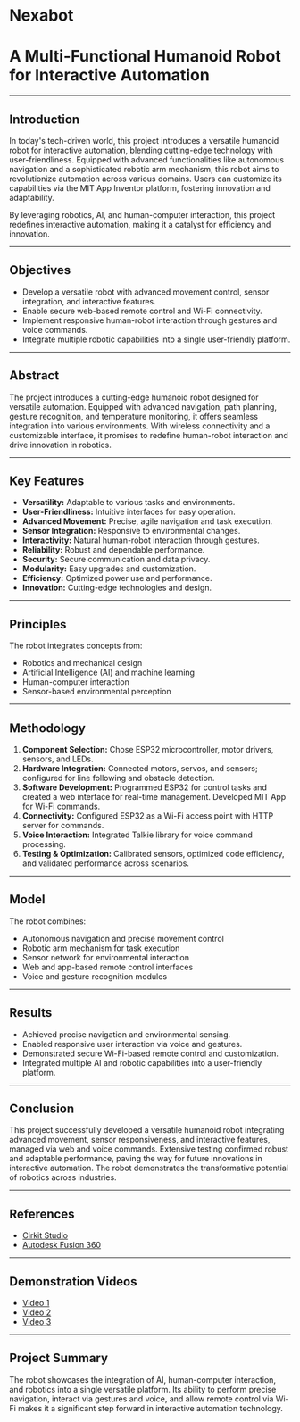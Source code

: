 # Nexabot
# A Multi-Functional Humanoid Robot for Interactive Automation
---

## Introduction
In today's tech-driven world, this project introduces a versatile humanoid robot for interactive automation, blending cutting-edge technology with user-friendliness. Equipped with advanced functionalities like autonomous navigation and a sophisticated robotic arm mechanism, this robot aims to revolutionize automation across various domains. Users can customize its capabilities via the MIT App Inventor platform, fostering innovation and adaptability.  

By leveraging robotics, AI, and human-computer interaction, this project redefines interactive automation, making it a catalyst for efficiency and innovation.

---

## Objectives
- Develop a versatile robot with advanced movement control, sensor integration, and interactive features.  
- Enable secure web-based remote control and Wi-Fi connectivity.  
- Implement responsive human-robot interaction through gestures and voice commands.  
- Integrate multiple robotic capabilities into a single user-friendly platform.  

---

## Abstract
The project introduces a cutting-edge humanoid robot designed for versatile automation. Equipped with advanced navigation, path planning, gesture recognition, and temperature monitoring, it offers seamless integration into various environments. With wireless connectivity and a customizable interface, it promises to redefine human-robot interaction and drive innovation in robotics.

---

## Key Features
- **Versatility:** Adaptable to various tasks and environments.  
- **User-Friendliness:** Intuitive interfaces for easy operation.  
- **Advanced Movement:** Precise, agile navigation and task execution.  
- **Sensor Integration:** Responsive to environmental changes.  
- **Interactivity:** Natural human-robot interaction through gestures.  
- **Reliability:** Robust and dependable performance.  
- **Security:** Secure communication and data privacy.  
- **Modularity:** Easy upgrades and customization.  
- **Efficiency:** Optimized power use and performance.  
- **Innovation:** Cutting-edge technologies and design.

---

## Principles
The robot integrates concepts from:
- Robotics and mechanical design  
- Artificial Intelligence (AI) and machine learning  
- Human-computer interaction  
- Sensor-based environmental perception  

---

## Methodology
1. **Component Selection:** Chose ESP32 microcontroller, motor drivers, sensors, and LEDs.  
2. **Hardware Integration:** Connected motors, servos, and sensors; configured for line following and obstacle detection.  
3. **Software Development:** Programmed ESP32 for control tasks and created a web interface for real-time management. Developed MIT App for Wi-Fi commands.  
4. **Connectivity:** Configured ESP32 as a Wi-Fi access point with HTTP server for commands.  
5. **Voice Interaction:** Integrated Talkie library for voice command processing.  
6. **Testing & Optimization:** Calibrated sensors, optimized code efficiency, and validated performance across scenarios.  

---

## Model
The robot combines:
- Autonomous navigation and precise movement control  
- Robotic arm mechanism for task execution  
- Sensor network for environmental interaction  
- Web and app-based remote control interfaces  
- Voice and gesture recognition modules  

---

## Results
- Achieved precise navigation and environmental sensing.  
- Enabled responsive user interaction via voice and gestures.  
- Demonstrated secure Wi-Fi-based remote control and customization.  
- Integrated multiple AI and robotic capabilities into a user-friendly platform.  

---

## Conclusion
This project successfully developed a versatile humanoid robot integrating advanced movement, sensor responsiveness, and interactive features, managed via web and voice commands. Extensive testing confirmed robust and adaptable performance, paving the way for future innovations in interactive automation. The robot demonstrates the transformative potential of robotics across industries.

---

## References
- [Cirkit Studio](https://www.cirkitstudio.com/)  
- [Autodesk Fusion 360](https://www.autodesk.in/products/fusion-360/overview?term=1-YEAR&tab=subscription)  

---

## Demonstration Videos
- [Video 1](https://youtu.be/eSvtXWpZ6os?si=By_wo4QJKwmDc_Xv)  
- [Video 2](https://youtu.be/o_AvH5nuwLg?si=VS0-dXeRmdOZEQK6)  
- [Video 3](https://youtu.be/cVSvg6VQhGU?si=SiYeMpJmhNX5d--)  

---

## Project Summary
The robot showcases the integration of AI, human-computer interaction, and robotics into a single versatile platform. Its ability to perform precise navigation, interact via gestures and voice, and allow remote control via Wi-Fi makes it a significant step forward in interactive automation technology.
